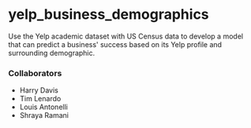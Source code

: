 yelp_business_demographics
================
Use the Yelp academic dataset with US Census data to develop a model that can predict a business' success based on its Yelp profile and surrounding demographic. 



### Collaborators
* Harry Davis
* Tim Lenardo
* Louis Antonelli 
* Shraya Ramani
